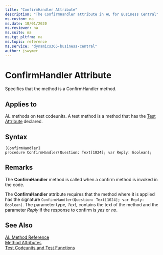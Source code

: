 ```yaml
---
title: "ConfirmHandler Attribute"
description: "The ConfirmHandler attribute in AL for Business Central"
ms.custom: na
ms.date: 10/01/2020
ms.reviewer: na
ms.suite: na
ms.tgt_pltfrm: na
ms.topic: reference
ms.service: "dynamics365-business-central"
author: jswymer
---
```


# ConfirmHandler Attribute

Specifies that the method is a ConfirmHandler method.

## Applies to  

AL methods on test codeunits. A test method is a method that has the [Test Attribute](devenv-test-attribute.md) declared. 

## Syntax  
  
```AL
[ConfirmHandler]
procedure ConfirmHandler(Question: Text[1024]; var Reply: Boolean);
```    

## Remarks

The **ConfirmHandler** method is called when a confirm method is invoked in the code.

The **ConfirmHandler** attribute requires that the method where it is applied has the signature `ConfirmHandler(Question: Text[1024]; var Reply: Boolean)`. The parameter type, *Text*,  contains the text of the method and the parameter *Reply* if the response to confirm is *yes* or *no*.

## See Also

[AL Method Reference](../methods-auto/library.md)  
[Method Attributes](devenv-method-attributes.md)  
[Test Codeunits and Test Functions](../devenv-test-codeunits-and-test-methods.md)